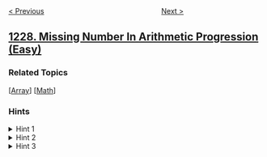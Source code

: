 <!--|This file generated by command(leetcode description); DO NOT EDIT.    |-->
<!--+----------------------------------------------------------------------+-->
<!--|@author    openset <openset.wang@gmail.com>                           |-->
<!--|@link      https://github.com/openset                                 |-->
<!--|@home      https://github.com/openset/leetcode                        |-->
<!--+----------------------------------------------------------------------+-->

[< Previous](../airplane-seat-assignment-probability "Airplane Seat Assignment Probability")
　　　　　　　　　　　　　　　　
[Next >](../meeting-scheduler "Meeting Scheduler")

## [1228. Missing Number In Arithmetic Progression (Easy)](https://leetcode.com/problems/missing-number-in-arithmetic-progression "等差数列中缺失的数字")



### Related Topics
  [[Array](../../tag/array/README.md)]
  [[Math](../../tag/math/README.md)]

### Hints
<details>
<summary>Hint 1</summary>
Assume the sequence is increasing, what if we find the largest consecutive difference?
</details>

<details>
<summary>Hint 2</summary>
Is the missing element in the middle of the segment with the largest consecutive difference?
</details>

<details>
<summary>Hint 3</summary>
For decreasing sequences, just reverse the array and do a similar process.
</details>
